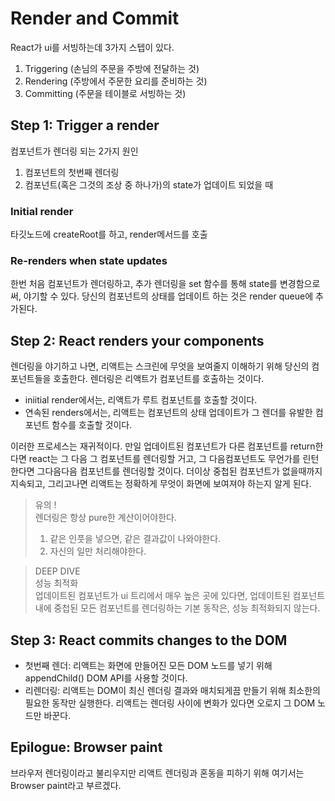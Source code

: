 # Render and Commit

React가 ui를 서빙하는데 3가지 스텝이 있다.
1. Triggering (손님의 주문을 주방에 전달하는 것)
2. Rendering (주방에서 주문한 요리를 준비하는 것)
3. Committing (주문을 테이블로 서빙하는 것)

## Step 1: Trigger a render
컴포넌트가 렌더링 되는 2가지 원인
1. 컴포넌트의 첫번째 렌더링
2. 컴포넌트(혹은 그것의 조상 중 하나가)의 state가 업데이트 되었을 때

### Initial render 
타깃노드에 createRoot를 하고, render메서드를 호출

### Re-renders when state updates
한번 처음 컴포넌트가 렌더링하고, 추가 렌더링을 set 함수를 통해 state를 변경함으로써, 야기할 수 있다. 당신의 컴포넌트의 상태를 업데이트 하는 것은 render queue에 추가된다. 

## Step 2: React renders your components
렌더링을 야기하고 나면, 리액트는 스크린에 무엇을 보여줄지 이해하기 위해 당신의 컴포넌트들을 호출한다. 렌더링은 리액트가 컴포넌트를 호출하는 것이다. 
- iniitial render에서는, 리액트가 루트 컴포넌트를 호출할 것이다.
- 연속된 renders에서는, 리액트는 컴포넌트의 상태 업데이트가 그 렌더를 유발한 컴포넌트 함수를 호출할 것이다. 

이러한 프로세스는 재귀적이다. 만일 업데이트된 컴포넌트가 다른 컴포넌트를 return한다면 react는 그 다음 그 컴포넌트를 렌더링할 거고, 그 다음컴포넌트도 무언가를 린턴한다면 그다음다음 컴포넌트를 렌더링할 것이다. 더이상 중첩된 컴포넌트가 없을때까지 지속되고, 그리고나면 리액트는 정확하게 무엇이 화면에 보여져야 하는지 알게 된다.

> 유의 ! <br/>
> 렌더링은 항상 pure한 계산이어야한다.
> 1. 같은 인풋을 넣으면, 같은 결과값이 나와야한다.
> 2. 자신의 일만 처리해야한다. 


> DEEP DIVE <br/>
> 성능 최적화 <br/>
> 업데이트된 컴포넌트가 ui 트리에서 매우 높은 곳에 있다면, 업데이트된 컴포넌트 내에 중첩된 모든 컴포넌트를 렌더링하는 기본 동작은, 성능 최적화되지 않는다.

## Step 3:  React commits changes to the DOM 
- 첫번째 렌더: 리액트는 화면에 만들어진 모든 DOM 노드를 넣기 위해 appendChild() DOM API를 사용할 것이다. 
- 리렌더링: 리액트는 DOM이 최신 렌더링 결과와 매치되게끔 만들기 위해 최소한의 필요한 동작만 실행한다. 
리액트는 렌더링 사이에 변화가 있다면 오로지 그 DOM 노드만 바꾼다.

## Epilogue: Browser paint 
브라우저 렌더링이라고 불리우지만 리액트 렌더링과 혼동을 피하기 위해 여기서는 Browser paint라고 부르겠다. 